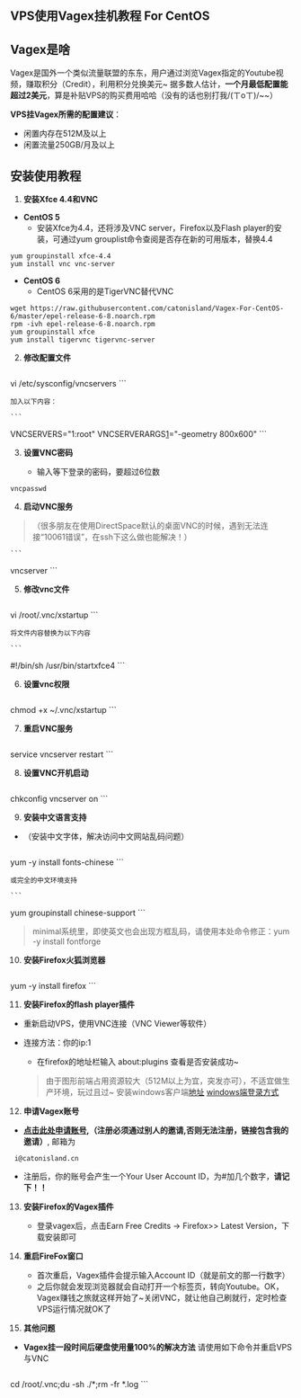 ## VPS使用Vagex挂机教程 For CentOS ##

Vagex是啥
--
Vagex是国外一个类似流量联盟的东东，用户通过浏览Vagex指定的Youtube视频，赚取积分（Credit），利用积分兑换美元~
据多数人估计，**一个月最低配置能超过2美元**，算是补贴VPS的购买费用哈哈（没有的话也别打我/(ㄒoㄒ)/~~）

**VPS挂Vagex所需的配置建议**：
 - 闲置内存在512M及以上
 - 闲置流量250GB/月及以上

安装使用教程
--

1. **安装Xfce 4.4和VNC**

 - **CentOS 5**
    - 安装Xfce为4.4，还将涉及VNC server，Firefox以及Flash player的安装，可通过yum grouplist命令查阅是否存在新的可用版本，替换4.4

  ```
yum groupinstall xfce-4.4
yum install vnc vnc-server
  ```

 - **CentOS 6**
    - CentOS 6采用的是TigerVNC替代VNC

  ```
wget https://raw.githubusercontent.com/catonisland/Vagex-For-CentOS-6/master/epel-release-6-8.noarch.rpm
rpm -ivh epel-release-6-8.noarch.rpm
yum groupinstall xfce
yum install tigervnc tigervnc-server
  ```

2. **修改配置文件**

	```
vi /etc/sysconfig/vncservers
	```

	加入以下内容：

	```
VNCSERVERS="1:root"
VNCSERVERARGS[1]="-geometry 800x600"
	```

3. **设置VNC密码**

	- 输入等下登录的密码，要超过6位数

  ```
vncpasswd
  ```

4. **启动VNC服务**

 >（很多朋友在使用DirectSpace默认的桌面VNC的时候，遇到无法连接“10061错误”，在ssh下这么做也能解决！）

	```
vncserver
	```

5. **修改vnc文件**

	```
vi /root/.vnc/xstartup
	```

	将文件内容替换为以下内容

	```
#!/bin/sh
/usr/bin/startxfce4
	```

6. **设置vnc权限**

	```
chmod +x ~/.vnc/xstartup
	```

7. **重启VNC服务**

	```
service vncserver restart
	```

8. **设置VNC开机启动**

	```
chkconfig vncserver on
	```

9. **安装中文语言支持**
 - （安装中文字体，解决访问中文网站乱码问题）

	```
yum -y install fonts-chinese
	```

	或完全的中文环境支持

	```
yum groupinstall chinese-support
	```

 > minimal系统里，即使英文也会出现方框乱码，请使用本处命令修正：yum -y install fontforge

10. **安装Firefox火狐浏览器**

	```
yum -y install firefox
	```

11. **安装Firefox的flash player插件**

 - 重新启动VPS，使用VNC连接（VNC Viewer等软件）
 - 连接方法：你的ip:1
 	- 在firefox的地址栏输入 about:plugins 查看是否安装成功~

	> 由于图形前端占用资源较大（512M以上为宜，突发亦可），不适宜做生产环境，玩过且过~
	> 安装windows客户端[地址][1]
	> [windows端登录方式][2]

12. **申请Vagex账号**

 - **[点击此处申请账号][3],（注册必须通过别人的邀请,否则无法注册，链接包含我的邀请）**, 邮箱为
 
```
 i@catonisland.cn
```
 

 - 注册后，你的账号会产生一个Your User Account ID，为#加几个数字，**请记下！！**

13. **安装Firefox的Vagex插件**

	- 登录vagex后，点击Earn Free Credits -> Firefox>> Latest Version，下载安装即可

14. **重启FireFox窗口**

	- 首次重启，Vagex插件会提示输入Account ID（就是前文的那一行数字）
	- 之后你就会发现浏览器就会自动打开一个标签页，转向Youtube。OK，Vagex赚钱之旅就这样开始了~关闭VNC，就让他自己刷就行，定时检查VPS运行情况就OK了

15. **其他问题**
 - **Vagex挂一段时间后硬盘使用量100%的解决方法**
    请使用如下命令并重启VPS与VNC

	```
cd /root/.vnc;du -sh ./*;rm -fr *.log
	```

  [1]: http://ftp-idc.pconline.com.cn/1eb24933b3763e1914dfd39001c8e196/pub/download/201010/VNC-5.3.2-Windows.exe
  [2]: http://jingyan.baidu.com/article/11c17a2c7f656af446e39def.html
  [3]: http://vagex.com/?ref=388497
